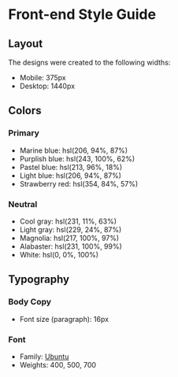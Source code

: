 # Front-end Style Guide

## Layout

The designs were created to the following widths:

- Mobile: 375px
- Desktop: 1440px

## Colors

### Primary

- Marine blue:  hsl(206, 94%, 87%)
- Purplish blue: hsl(243, 100%, 62%)
- Pastel blue:  hsl(213, 96%, 18%)
- Light blue: hsl(206, 94%, 87%)
- Strawberry red: hsl(354, 84%, 57%)

### Neutral

- Cool gray: hsl(231, 11%, 63%)
- Light gray: hsl(229, 24%, 87%)
- Magnolia: hsl(217, 100%, 97%)
- Alabaster: hsl(231, 100%, 99%)
- White: hsl(0, 0%, 100%)

## Typography

### Body Copy

- Font size (paragraph): 16px

### Font

- Family: [Ubuntu](https://fonts.google.com/specimen/Ubuntu)
- Weights: 400, 500, 700
